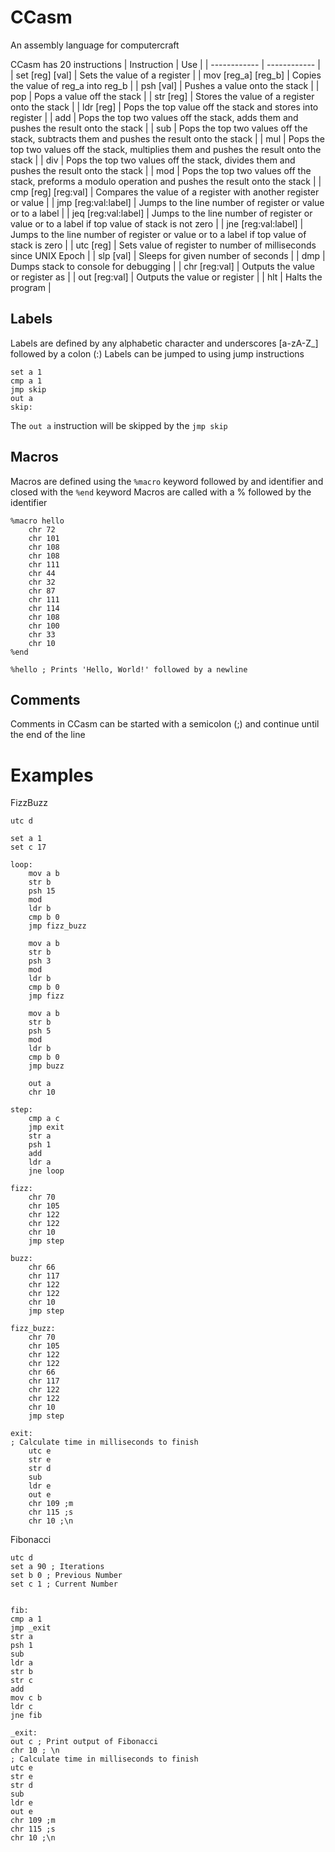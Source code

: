 # CCasm
An assembly language for computercraft

CCasm has 20 instructions
|  Instruction | Use  |
| ------------ | ------------ |
| set [reg] [val] | Sets the value of a register |
| mov [reg_a] [reg_b] | Copies the value of reg_a into reg_b |
| psh [val] | Pushes a value onto the stack |
| pop | Pops a value off the stack |
| str [reg] | Stores the value of a register onto the stack |
| ldr [reg] | Pops the top value off the stack and stores into register |
| add | Pops the top two values off the stack, adds them and pushes the result onto the stack |
| sub | Pops the top two values off the stack, subtracts them and pushes the result onto the stack |
| mul | Pops the top two values off the stack, multiplies them and pushes the result onto the stack |
| div | Pops the top two values off the stack, divides them and pushes the result onto the stack |
| mod | Pops the top two values off the stack, preforms a modulo operation and pushes the result onto the stack |
| cmp [reg] [reg:val] | Compares the value of a register with another register or value |
| jmp [reg:val:label] | Jumps to the line number of register or value or to a label |
| jeq [reg:val:label] | Jumps to the line number of register or value or to a label if top value of stack is not zero |
| jne [reg:val:label] | Jumps to the line number of register or value or to a label if top value of stack is zero |
| utc [reg] | Sets value of register to number of milliseconds since UNIX Epoch |
| slp [val] | Sleeps for given number of seconds |
| dmp | Dumps stack to console for debugging |
| chr [reg:val] | Outputs the value or register as  |
| out [reg:val] | Outputs the value or register |
| hlt | Halts the program |

## Labels
Labels are defined by any alphabetic character and underscores [a-zA-Z_] followed by a colon (:)
Labels can be jumped to using jump instructions
```
set a 1
cmp a 1
jmp skip
out a
skip:
```
The `out a` instruction will be skipped by the `jmp skip`

## Macros
Macros are defined using the `%macro` keyword followed by and identifier and closed with the `%end` keyword
Macros are called with a % followed by the identifier
```
%macro hello
    chr 72
    chr 101
    chr 108
    chr 108
    chr 111
    chr 44
    chr 32
    chr 87
    chr 111
    chr 114
    chr 108
    chr 100
    chr 33
    chr 10
%end

%hello ; Prints 'Hello, World!' followed by a newline
```

## Comments
Comments in CCasm can be started with a semicolon (;) and continue until the end of the line

# Examples

FizzBuzz
```
utc d

set a 1
set c 17

loop:
    mov a b
    str b
    psh 15
    mod
    ldr b
    cmp b 0
    jmp fizz_buzz

    mov a b
    str b
    psh 3
    mod
    ldr b
    cmp b 0
    jmp fizz

    mov a b
    str b
    psh 5
    mod
    ldr b
    cmp b 0
    jmp buzz

    out a
    chr 10

step:
    cmp a c
    jmp exit
    str a
    psh 1
    add
    ldr a
    jne loop

fizz:
    chr 70
    chr 105
    chr 122
    chr 122
    chr 10
    jmp step

buzz:
    chr 66
    chr 117
    chr 122
    chr 122
    chr 10
    jmp step

fizz_buzz:
    chr 70
    chr 105
    chr 122
    chr 122
    chr 66
    chr 117
    chr 122
    chr 122
    chr 10
    jmp step

exit:
; Calculate time in milliseconds to finish
    utc e
    str e
    str d
    sub
    ldr e
    out e
    chr 109 ;m
    chr 115 ;s
    chr 10 ;\n
```

Fibonacci
```
utc d
set a 90 ; Iterations
set b 0 ; Previous Number
set c 1 ; Current Number


fib:
cmp a 1
jmp _exit
str a
psh 1
sub
ldr a
str b
str c
add
mov c b
ldr c
jne fib

_exit:
out c ; Print output of Fibonacci
chr 10 ; \n
; Calculate time in milliseconds to finish
utc e
str e
str d
sub
ldr e
out e
chr 109 ;m
chr 115 ;s
chr 10 ;\n
```
